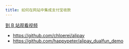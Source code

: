 ```yaml
---
title: 如何在网站中集成支付宝收款
---
```


[到 B 站观看视频](https://www.bilibili.com/video/av97009402?from=search&seid=2257255629485753072)

- <https://github.com/chloerei/alipay>
- <https://github.com/happypeter/alipay_dualfun_demo>
